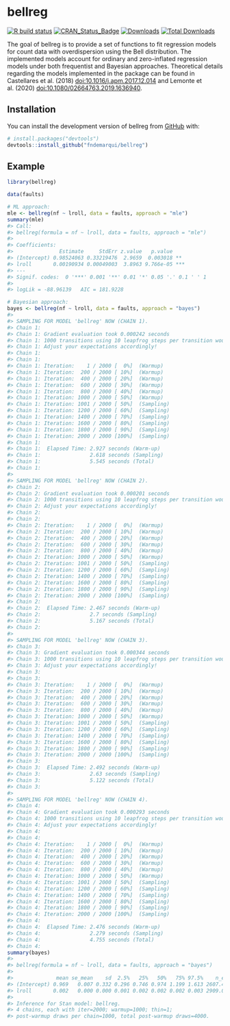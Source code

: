 
<!-- README.md is generated from README.Rmd. Please edit that file -->

# bellreg

<!-- badges: start -->

[![R build
status](https://github.com/fndemarqui/bellreg/workflows/R-CMD-check/badge.svg)](https://github.com/fndemarqui/bellreg/actions)
[![CRAN_Status_Badge](https://www.r-pkg.org/badges/version/bellreg)](https://cran.r-project.org/package=bellreg)
[![Downloads](https://cranlogs.r-pkg.org/badges/bellreg)](https://cran.r-project.org/package=bellreg)
[![Total
Downloads](https://cranlogs.r-pkg.org/badges/grand-total/bellreg?color=orange)](https://cran.r-project.org/package=bellreg)
<!-- badges: end -->

The goal of bellreg is to provide a set of functions to fit regression
models for count data with overdispersion using the Bell distribution.
The implemented models account for ordinary and zero-inflated regression
models under both frequentist and Bayesian approaches. Theoretical
details regarding the models implemented in the package can be found in
Castellares et al. (2018) <doi:10.1016/j.apm.2017.12.014> and Lemonte et
al. (2020) <doi:10.1080/02664763.2019.1636940>.

## Installation

You can install the development version of bellreg from
[GitHub](https://github.com/) with:

``` r
# install.packages("devtools")
devtools::install_github("fndemarqui/bellreg")
```

## Example

``` r
library(bellreg)

data(faults)

# ML approach:
mle <- bellreg(nf ~ lroll, data = faults, approach = "mle")
summary(mle)
#> Call:
#> bellreg(formula = nf ~ lroll, data = faults, approach = "mle")
#> 
#> Coefficients:
#>               Estimate     StdErr z.value   p.value    
#> (Intercept) 0.98524063 0.33219476  2.9659  0.003018 ** 
#> lroll       0.00190934 0.00049003  3.8963 9.766e-05 ***
#> ---
#> Signif. codes:  0 '***' 0.001 '**' 0.01 '*' 0.05 '.' 0.1 ' ' 1
#> 
#> logLik = -88.96139   AIC = 181.9228

# Bayesian approach:
bayes <- bellreg(nf ~ lroll, data = faults, approach = "bayes")
#> 
#> SAMPLING FOR MODEL 'bellreg' NOW (CHAIN 1).
#> Chain 1: 
#> Chain 1: Gradient evaluation took 0.000242 seconds
#> Chain 1: 1000 transitions using 10 leapfrog steps per transition would take 2.42 seconds.
#> Chain 1: Adjust your expectations accordingly!
#> Chain 1: 
#> Chain 1: 
#> Chain 1: Iteration:    1 / 2000 [  0%]  (Warmup)
#> Chain 1: Iteration:  200 / 2000 [ 10%]  (Warmup)
#> Chain 1: Iteration:  400 / 2000 [ 20%]  (Warmup)
#> Chain 1: Iteration:  600 / 2000 [ 30%]  (Warmup)
#> Chain 1: Iteration:  800 / 2000 [ 40%]  (Warmup)
#> Chain 1: Iteration: 1000 / 2000 [ 50%]  (Warmup)
#> Chain 1: Iteration: 1001 / 2000 [ 50%]  (Sampling)
#> Chain 1: Iteration: 1200 / 2000 [ 60%]  (Sampling)
#> Chain 1: Iteration: 1400 / 2000 [ 70%]  (Sampling)
#> Chain 1: Iteration: 1600 / 2000 [ 80%]  (Sampling)
#> Chain 1: Iteration: 1800 / 2000 [ 90%]  (Sampling)
#> Chain 1: Iteration: 2000 / 2000 [100%]  (Sampling)
#> Chain 1: 
#> Chain 1:  Elapsed Time: 2.927 seconds (Warm-up)
#> Chain 1:                2.618 seconds (Sampling)
#> Chain 1:                5.545 seconds (Total)
#> Chain 1: 
#> 
#> SAMPLING FOR MODEL 'bellreg' NOW (CHAIN 2).
#> Chain 2: 
#> Chain 2: Gradient evaluation took 0.000201 seconds
#> Chain 2: 1000 transitions using 10 leapfrog steps per transition would take 2.01 seconds.
#> Chain 2: Adjust your expectations accordingly!
#> Chain 2: 
#> Chain 2: 
#> Chain 2: Iteration:    1 / 2000 [  0%]  (Warmup)
#> Chain 2: Iteration:  200 / 2000 [ 10%]  (Warmup)
#> Chain 2: Iteration:  400 / 2000 [ 20%]  (Warmup)
#> Chain 2: Iteration:  600 / 2000 [ 30%]  (Warmup)
#> Chain 2: Iteration:  800 / 2000 [ 40%]  (Warmup)
#> Chain 2: Iteration: 1000 / 2000 [ 50%]  (Warmup)
#> Chain 2: Iteration: 1001 / 2000 [ 50%]  (Sampling)
#> Chain 2: Iteration: 1200 / 2000 [ 60%]  (Sampling)
#> Chain 2: Iteration: 1400 / 2000 [ 70%]  (Sampling)
#> Chain 2: Iteration: 1600 / 2000 [ 80%]  (Sampling)
#> Chain 2: Iteration: 1800 / 2000 [ 90%]  (Sampling)
#> Chain 2: Iteration: 2000 / 2000 [100%]  (Sampling)
#> Chain 2: 
#> Chain 2:  Elapsed Time: 2.467 seconds (Warm-up)
#> Chain 2:                2.7 seconds (Sampling)
#> Chain 2:                5.167 seconds (Total)
#> Chain 2: 
#> 
#> SAMPLING FOR MODEL 'bellreg' NOW (CHAIN 3).
#> Chain 3: 
#> Chain 3: Gradient evaluation took 0.000344 seconds
#> Chain 3: 1000 transitions using 10 leapfrog steps per transition would take 3.44 seconds.
#> Chain 3: Adjust your expectations accordingly!
#> Chain 3: 
#> Chain 3: 
#> Chain 3: Iteration:    1 / 2000 [  0%]  (Warmup)
#> Chain 3: Iteration:  200 / 2000 [ 10%]  (Warmup)
#> Chain 3: Iteration:  400 / 2000 [ 20%]  (Warmup)
#> Chain 3: Iteration:  600 / 2000 [ 30%]  (Warmup)
#> Chain 3: Iteration:  800 / 2000 [ 40%]  (Warmup)
#> Chain 3: Iteration: 1000 / 2000 [ 50%]  (Warmup)
#> Chain 3: Iteration: 1001 / 2000 [ 50%]  (Sampling)
#> Chain 3: Iteration: 1200 / 2000 [ 60%]  (Sampling)
#> Chain 3: Iteration: 1400 / 2000 [ 70%]  (Sampling)
#> Chain 3: Iteration: 1600 / 2000 [ 80%]  (Sampling)
#> Chain 3: Iteration: 1800 / 2000 [ 90%]  (Sampling)
#> Chain 3: Iteration: 2000 / 2000 [100%]  (Sampling)
#> Chain 3: 
#> Chain 3:  Elapsed Time: 2.492 seconds (Warm-up)
#> Chain 3:                2.63 seconds (Sampling)
#> Chain 3:                5.122 seconds (Total)
#> Chain 3: 
#> 
#> SAMPLING FOR MODEL 'bellreg' NOW (CHAIN 4).
#> Chain 4: 
#> Chain 4: Gradient evaluation took 0.000293 seconds
#> Chain 4: 1000 transitions using 10 leapfrog steps per transition would take 2.93 seconds.
#> Chain 4: Adjust your expectations accordingly!
#> Chain 4: 
#> Chain 4: 
#> Chain 4: Iteration:    1 / 2000 [  0%]  (Warmup)
#> Chain 4: Iteration:  200 / 2000 [ 10%]  (Warmup)
#> Chain 4: Iteration:  400 / 2000 [ 20%]  (Warmup)
#> Chain 4: Iteration:  600 / 2000 [ 30%]  (Warmup)
#> Chain 4: Iteration:  800 / 2000 [ 40%]  (Warmup)
#> Chain 4: Iteration: 1000 / 2000 [ 50%]  (Warmup)
#> Chain 4: Iteration: 1001 / 2000 [ 50%]  (Sampling)
#> Chain 4: Iteration: 1200 / 2000 [ 60%]  (Sampling)
#> Chain 4: Iteration: 1400 / 2000 [ 70%]  (Sampling)
#> Chain 4: Iteration: 1600 / 2000 [ 80%]  (Sampling)
#> Chain 4: Iteration: 1800 / 2000 [ 90%]  (Sampling)
#> Chain 4: Iteration: 2000 / 2000 [100%]  (Sampling)
#> Chain 4: 
#> Chain 4:  Elapsed Time: 2.476 seconds (Warm-up)
#> Chain 4:                2.279 seconds (Sampling)
#> Chain 4:                4.755 seconds (Total)
#> Chain 4:
summary(bayes)
#> 
#> bellreg(formula = nf ~ lroll, data = faults, approach = "bayes")
#> 
#>              mean se_mean    sd  2.5%   25%   50%   75% 97.5%    n_eff  Rhat
#> (Intercept) 0.969   0.007 0.332 0.296 0.746 0.974 1.199 1.613 2607.463 1.001
#> lroll       0.002   0.000 0.000 0.001 0.002 0.002 0.002 0.003 2909.071 1.000
#> 
#> Inference for Stan model: bellreg.
#> 4 chains, each with iter=2000; warmup=1000; thin=1; 
#> post-warmup draws per chain=1000, total post-warmup draws=4000.
```

